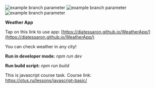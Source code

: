 ![example branch parameter](https://github.com/Diatessaron/WeatherApp/actions/workflows/sanity-check.yml/badge.svg?branch=dev)
![example branch parameter](https://github.com/Diatessaron/WeatherApp/actions/workflows/test-coverage.yml/badge.svg?branch=dev)
![example branch parameter](https://github.com/Diatessaron/WeatherApp/actions/workflows/build.yml/badge.svg?branch=dev)

**Weather App**

Tap on this link  to use app:
[https://diatessaron.github.io/WeatherApp/](https://diatessaron.github.io/WeatherApp/)

You can check weather in any city!

**Run in developer mode:** _npm run dev_

**Run build script:** _npm run build_

This is javascript course task. Course link: https://otus.ru/lessons/javascript-basic/